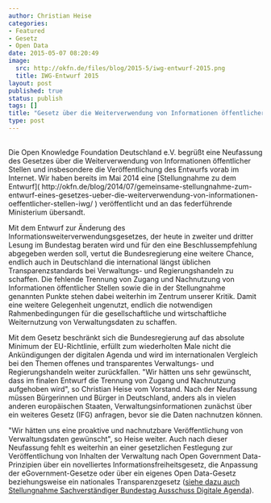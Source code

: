 ```yaml
---
author: Christian Heise
categories:
- Featured
- Gesetz
- Open Data
date: 2015-05-07 08:20:49
image:
  src: http://okfn.de/files/blog/2015-5/iwg-entwurf-2015.png
  title: IWG-Entwurf 2015
layout: post
published: true
status: publish
tags: []
title: "Gesetz über die Weiterverwendung von Informationen öffentlicher Stellen (IWG): Eine weitere vertane Chance"
type: post
---
```

<br>
Die Open Knowledge Foundation Deutschland e.V. begrüßt eine Neufassung des Gesetzes über die Weiterverwendung von Informationen öffentlicher Stellen und insbesondere die Veröffentlichung des Entwurfs vorab im Internet. Wir haben bereits im Mai 2014 eine [Stellungnahme zu dem Entwurf]( http://okfn.de/blog/2014/07/gemeinsame-stellungnahme-zum-entwurf-eines-gesetzes-ueber-die-weiterverwendung-von-informationen-oeffentlicher-stellen-iwg/ ) veröffentlicht und an das federführende Ministerium übersandt.

Mit dem Entwurf zur Änderung des Informationsweiterverwendungsgesetzes, der heute in zweiter und dritter Lesung im Bundestag beraten wird und für den eine Beschlussempfehlung abgegeben werden soll, vertut die Bundesregierung eine weitere Chance, endlich auch in Deutschland die international längst üblichen Transparenzstandards bei Verwaltungs- und Regierungshandeln zu schaffen. Die fehlende Trennung von Zugang und Nachnutzung von Informationen öffentlicher Stellen sowie die in der Stellungnahme genannten Punkte stehen dabei weiterhin im Zentrum unserer Kritik. Damit eine weitere Gelegenheit ungenutzt, endlich die notwendigen Rahmenbedingungen für die gesellschaftliche und wirtschaftliche Weiternutzung von Verwaltungsdaten zu schaffen.

Mit dem Gesetz beschränkt sich die Bundesregierung auf das absolute Minimum der EU-Richtlinie, erfüllt zum wiederholten Male nicht die Ankündigungen der digitalen Agenda und wird im internationalen Vergleich bei den Themen offenes und transparentes Verwaltungs- und Regierungshandeln weiter zurückfallen. "Wir hätten uns sehr gewünscht, dass im finalen Entwurf die Trennung von Zugang und Nachnutzung aufgehoben wird", so Christian Heise vom Vorstand. Nach der Neufassung müssen Bürgerinnen und Bürger in Deutschland, anders als in vielen anderen europäischen Staaten, Verwaltungsinformationen zunächst über ein weiteres Gesetz (IFG) anfragen, bevor sie die Daten nachnutzen können.

"Wir hätten uns eine proaktive und nachnutzbare Veröffentlichung von Verwaltungsdaten gewünscht", so Heise weiter. Auch nach dieser Neufassung fehlt es weiterhin an einer gesetzlichen Festlegung zur Veröffentlichung von Inhalten der Verwaltung nach Open Government Data-Prinzipien über ein novelliertes Informationsfreiheitsgesetz, die Anpassung der eGovernment-Gesetze oder über ein eigenes Open Data-Gesetz beziehungsweise ein nationales Transparenzgesetz ([siehe dazu auch Stellungnahme Sachverständiger Bundestag Ausschuss Digitale Agenda](https://www.bundestag.de/blob/338564/789306eca3d6551de9c9060fd451e614/stellungnahme_heise-data.pdf)).
